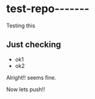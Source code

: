 test-repo-------
=========

Testing this

## Just checking
* ok1
* ok2

Alright!! seems fine.

Now lets push!!
